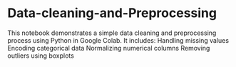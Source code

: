 # Data-cleaning-and-Preprocessing
This notebook demonstrates a simple data cleaning and preprocessing process using Python in Google Colab. It includes:  Handling missing values  Encoding categorical data  Normalizing numerical columns  Removing outliers using boxplots
